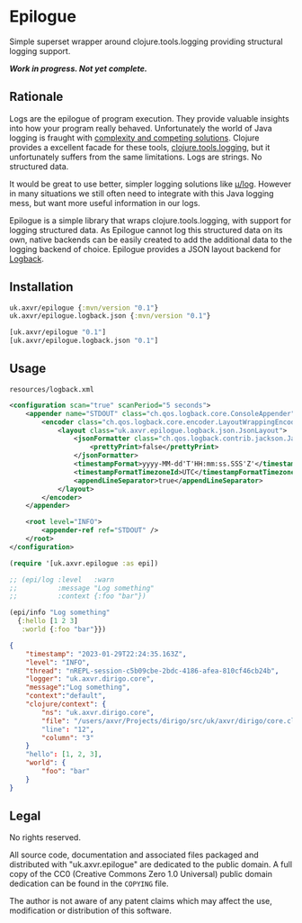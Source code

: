 # Epilogue

Simple superset wrapper around clojure.tools.logging providing structural logging support.

___Work in progress.  Not yet complete.___


## Rationale

Logs are the epilogue of program execution.  They provide valuable insights
into how your program really behaved.  Unfortunately the world of Java logging
is fraught with [complexity and competing solutions][Logging in Clojure].
Clojure provides a excellent facade for these tools, [clojure.tools.logging][],
but it unfortunately suffers from the same limitations.  Logs are strings.  No
structured data.

It would be great to use better, simpler logging solutions like [μ/log][ulog].
However in many situations we still often need to integrate with this Java
logging mess, but want more useful information in our logs.

Epilogue is a simple library that wraps clojure.tools.logging, with support for
logging structured data.  As Epilogue cannot log this structured data on its
own, native backends can be easily created to add the additional data to the
logging backend of choice.  Epilogue provides a JSON layout backend for
[Logback][].

[Logging in Clojure]: https://lambdaisland.com/blog/2020-06-12-logging-in-clojure-making-sense-of-the-mess
[clojure.tools.logging]: https://github.com/clojure/tools.logging
[logback]: https://logback.qos.ch
[ulog]: https://github.com/BrunoBonacci/mulog


## Installation

```clojure
uk.axvr/epilogue {:mvn/version "0.1"}
uk.axvr/epilogue.logback.json {:mvn/version "0.1"}
```

```clojure
[uk.axvr/epilogue "0.1"]
[uk.axvr/epilogue.logback.json "0.1"]
```


## Usage

`resources/logback.xml`

```xml
<configuration scan="true" scanPeriod="5 seconds">
    <appender name="STDOUT" class="ch.qos.logback.core.ConsoleAppender">
        <encoder class="ch.qos.logback.core.encoder.LayoutWrappingEncoder">
            <layout class="uk.axvr.epilogue.logback.json.JsonLayout">
                <jsonFormatter class="ch.qos.logback.contrib.jackson.JacksonJsonFormatter">
                    <prettyPrint>false</prettyPrint>
                </jsonFormatter>
                <timestampFormat>yyyy-MM-dd'T'HH:mm:ss.SSS'Z'</timestampFormat>
                <timestampFormatTimezoneId>UTC</timestampFormatTimezoneId>
                <appendLineSeparator>true</appendLineSeparator>
            </layout>
        </encoder>
    </appender>

    <root level="INFO">
        <appender-ref ref="STDOUT" />
    </root>
</configuration>
```

```clojure
(require '[uk.axvr.epilogue :as epi])

;; (epi/log :level   :warn
;;          :message "Log something"
;;          :context {:foo "bar"})

(epi/info "Log something"
  {:hello [1 2 3]
   :world {:foo "bar"}})
```

```json
{
    "timestamp": "2023-01-29T22:24:35.163Z",
    "level": "INFO",
    "thread": "nREPL-session-c5b09cbe-2bdc-4186-afea-810cf46cb24b",
    "logger": "uk.axvr.dirigo.core",
    "message":"Log something",
    "context":"default",
    "clojure/context": {
        "ns": "uk.axvr.dirigo.core",
        "file": "/users/axvr/Projects/dirigo/src/uk/axvr/dirigo/core.clj"
        "line": "12",
        "column": "3"
    }
    "hello": [1, 2, 3],
    "world": {
        "foo": "bar"
    }
}
```


## Legal

No rights reserved.

All source code, documentation and associated files packaged and distributed
with "uk.axvr.epilogue" are dedicated to the public domain. A full copy of the
CC0 (Creative Commons Zero 1.0 Universal) public domain dedication can be found
in the `COPYING` file.

The author is not aware of any patent claims which may affect the use,
modification or distribution of this software.
